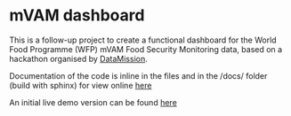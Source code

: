 # mVAM dashboard 

This is a follow-up project to create a functional dashboard for the World Food Programme (WFP) mVAM Food Security Monitoring data, based on a hackathon organised by [DataMission](http://www.datamission.nl).

Documentation of the code is inline in the files and in the /docs/ folder (build with sphinx) for view online [here](http://mvammaps.readthedocs.io)

An initial live demo version can be found [here](http://oliverbinns.com/mVAM/v1.2/)